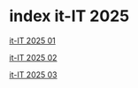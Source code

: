 # index it-IT 2025

<a href="./01">it-IT 2025 01</a>

<a href="./02">it-IT 2025 02</a>

<a href="./03">it-IT 2025 03</a>
